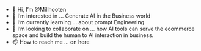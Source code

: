 - 👋 Hi, I’m @Millhooten
- 👀 I’m interested in ... Generate AI in the Business world  
- 🌱 I’m currently learning ... about prompt Engineering   
- 💞️ I’m looking to collaborate on ... how AI tools can serve the ecommerce space and build the human to AI interaction in business. 
- 📫 How to reach me ... on here

<!---
Millhooten/Millhooten is a ✨ special ✨ repository because its `README.md` (this file) appears on your GitHub profile.
You can click the Preview link to take a look at your changes.
--->
